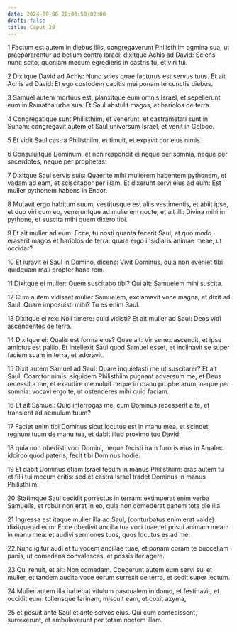 ```yaml
---
date: 2024-09-06 20:00:50+02:00
draft: false
title: Caput 28
---
```





1 Factum est autem in diebus illis, congregaverunt Philisthiim agmina sua, ut praepararentur ad bellum contra Israel: dixitque Achis ad David: Sciens nunc scito, quoniam mecum egredieris in castris tu, et viri tui.

2 Dixitque David ad Achis: Nunc scies quae facturus est servus tuus. Et ait Achis ad David: Et ego custodem capitis mei ponam te cunctis diebus.

3 Samuel autem mortuus est, planxitque eum omnis Israel, et sepelierunt eum in Ramatha urbe sua. Et Saul abstulit magos, et hariolos de terra.

4 Congregatique sunt Philisthiim, et venerunt, et castrametati sunt in Sunam: congregavit autem et Saul universum Israel, et venit in Gelboe.

5 Et vidit Saul castra Philisthiim, et timuit, et expavit cor eius nimis.

6 Consuluitque Dominum, et non respondit ei neque per somnia, neque per sacerdotes, neque per prophetas.

7 Dixitque Saul servis suis: Quaerite mihi mulierem habentem pythonem, et vadam ad eam, et sciscitabor per illam. Et dixerunt servi eius ad eum: Est mulier pythonem habens in Endor.

8 Mutavit ergo habitum suum, vestitusque est aliis vestimentis, et abiit ipse, et duo viri cum eo, veneruntque ad mulierem nocte, et ait illi: Divina mihi in pythone, et suscita mihi quem dixero tibi.

9 Et ait mulier ad eum: Ecce, tu nosti quanta fecerit Saul, et quo modo eraserit magos et hariolos de terra: quare ergo insidiaris animae meae, ut occidar?

10 Et iuravit ei Saul in Domino, dicens: Vivit Dominus, quia non eveniet tibi quidquam mali propter hanc rem.

11 Dixitque ei mulier: Quem suscitabo tibi? Qui ait: Samuelem mihi suscita.

12 Cum autem vidisset mulier Samuelem, exclamavit voce magna, et dixit ad Saul: Quare imposuisti mihi? Tu es enim Saul.

13 Dixitque ei rex: Noli timere: quid vidisti? Et ait mulier ad Saul: Deos vidi ascendentes de terra.

14 Dixitque ei: Qualis est forma eius? Quae ait: Vir senex ascendit, et ipse amictus est pallio. Et intellexit Saul quod Samuel esset, et inclinavit se super faciem suam in terra, et adoravit.

15 Dixit autem Samuel ad Saul: Quare inquietasti me ut suscitarer? Et ait Saul: Coarctor nimis: siquidem Philisthiim pugnant adversum me, et Deus recessit a me, et exaudire me noluit neque in manu prophetarum, neque per somnia: vocavi ergo te, ut ostenderes mihi quid faciam.

16 Et ait Samuel: Quid interrogas me, cum Dominus recesserit a te, et transierit ad aemulum tuum?

17 Faciet enim tibi Dominus sicut locutus est in manu mea, et scindet regnum tuum de manu tua, et dabit illud proximo tuo David:

18 quia non obedisti voci Domini, neque fecisti iram furoris eius in Amalec. idcirco quod pateris, fecit tibi Dominus hodie.

19 Et dabit Dominus etiam Israel tecum in manus Philisthiim: cras autem tu et filii tui mecum eritis: sed et castra Israel tradet Dominus in manus Philisthiim.

20 Statimque Saul cecidit porrectus in terram: extimuerat enim verba Samuelis, et robur non erat in eo, quia non comederat panem tota die illa.

21 Ingressa est itaque mulier illa ad Saul, (conturbatus enim erat valde) dixitque ad eum: Ecce obedivit ancilla tua voci tuae, et posui animam meam in manu mea: et audivi sermones tuos, quos locutus es ad me.

22 Nunc igitur audi et tu vocem ancillae tuae, et ponam coram te buccellam panis, ut comedens convalescas, et possis iter agere.

23 Qui renuit, et ait: Non comedam. Coegerunt autem eum servi sui et mulier, et tandem audita voce eorum surrexit de terra, et sedit super lectum.

24 Mulier autem illa habebat vitulum pascualem in domo, et festinavit, et occidit eum: tollensque farinam, miscuit eam, et coxit azyma,

25 et posuit ante Saul et ante servos eius. Qui cum comedissent, surrexerunt, et ambulaverunt per totam noctem illam.

